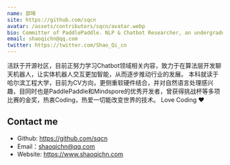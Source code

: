 ```yaml
---
name: 邵琦
site: https://github.com/sqcn
avatar: /assets/contributors/sqcn/avatar.webp
bio: Committer of PaddlePaddle. NLP & Chatbot Researcher, an undergraduate student at Harbin Engineering University of Automation.
email: shaoqichn@qq.com
twitter: https://twitter.com/Shao_Qi_cn
---
```


活跃于开源社区，目前正努力学习Chatbot领域相关内容，致力于在算法层开发聊天机器人，让实体机器人交互更加智能，从而逐步推动行业的发展。
本科就读于哈尔滨工程大学，目前为CV方向，更侧重软硬件结合，并对自然语言处理感兴趣，目同时也是PaddlePaddle和Mindspore的优秀开发者，曾获得挑战杯等多项比赛的金奖，热衷Coding，热爱一切能改变世界的技术。
Love Coding ♥

## Contact me

- Github: <https://github.com/sqcn>
- Email：<shaoqichn@qq.com>
- Website: <https://www.shaoqichn.com>
